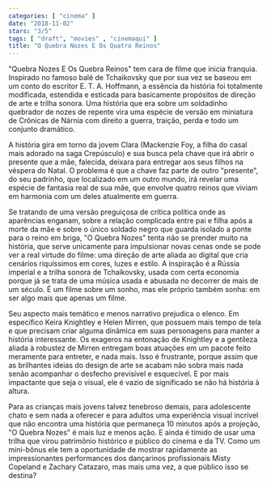 ```yaml
---
categories: [ "cinema" ]
date: "2018-11-02"
stars: "3/5"
tags: [ "draft", "movies" , "cinemaqui" ]
title: "O Quebra Nozes E Os Quatro Reinos"
---
```

"Quebra Nozes E Os Quebra Reinos" tem cara de filme que inicia
franquia. Inspirado no famoso balé de Tchaikovsky que por sua vez
se baseou em um conto do escritor E. T. A. Hoffmann, a essência da
história foi totalmente modificada, estendida e esticada para basicamente
propósitos de direção de arte e trilha sonora. Uma história que
era sobre um soldadinho quebrador de nozes de repente vira uma espécie
de versão em miniatura de Crônicas de Nárnia com direito a guerra,
traição, perda e todo um conjunto dramático.

A história gira em torno da jovem Clara (Mackenzie Foy, a filha do
casal mais adorado na saga Crepúsculo) e sua busca pela chave que irá
abrir o presente que a mãe, falecida, deixara para entregar aos seus
filhos na véspera do Natal. O problema é que a chave faz parte de
outro "presente", do seu padrinho, que localizado em um outro mundo,
irá revelar uma espécie de fantasia real de sua mãe, que envolve
quatro reinos que viviam em harmonia com um deles atualmente em guerra.

Se tratando de uma versão preguiçosa de crítica política onde as
aparências enganam, sobre a relação complicada entre pai e filha
após a morte da mãe e sobre o único soldado negro que guarda isolado
a ponte para o reino em briga, "O Quebra Nozes" tenta não se prender
muito na história, que serve unicamente para impulsionar novas cenas
onde se pode ver a real virtude do filme: uma direção de arte aliada
ao digital que cria cenários riquíssimos em cores, luzes e estilo. A
inspiração é a Rússia imperial e a trilha sonora de Tchaikovsky,
usada com certa economia porque já se trata de uma música usada e
abusada no decorrer de mais de um século. É um filme sobre um sonho,
mas ele próprio também sonha: em ser algo mais que apenas um filme.

Seu aspecto mais temático e menos narrativo prejudica o elenco. Em
específico Keira Knightley e Helen Mirren, que possuem mais tempo de tela
e que precisam criar alguma dinâmica em suas personagens para manter
a história interessante. Os exageros na entonação de Knightley e a
gentileza aliada à robustez de Mirren entregam boas atuações em um
pacote feito meramente para entreter, e nada mais. Isso é frustrante,
porque assim que as brilhantes ideias do design de arte se acabam não
sobra mais nada senão acompanhar o desfecho previsível e esquecível. E
por mais impactante que seja o visual, ele é vazio de significado se
não há história à altura.

Para as crianças mais jovens talvez tenebroso demais, para adolescente
chato e sem nada a oferecer e para adultos uma experiência visual
incrível que não encontra uma história que permaneça 10 minutos após
a projeção, "O Quebra Nozes" é mais luz e menos ação. E ainda é
tímido de usar uma trilha que virou patrimônio histórico e público
do cinema e da TV. Como um mini-bônus ele tem a oportunidade de mostrar
rapidamente as impressionantes performances dos dançarinos profissionais
Misty Copeland e Zachary Catazaro, mas mais uma vez, a que público isso
se destina?
